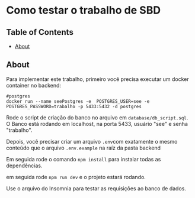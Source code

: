 # Como testar o trabalho de SBD

## Table of Contents

- [About](#about)

## About <a name = "about"></a>

Para implementar este trabalho, primeiro você precisa executar um docker container no backend:

```
#postgres
docker run --name seePostgres -e  POSTGRES_USER=see -e POSTGRES_PASSWORD=trabalho -p 5433:5432 -d postgres
```

Rode o script de criação do banco no arquivo em  `database/db_script.sql`. O Banco está rodando em localhost, na porta 5433, usuário "see" e senha "trabalho". 

Depois, você precisar criar um arquivo `.env`com exatamente o mesmo conteúdo que o arquivo `.env.example` na raíz da pasta backend

Em seguida rode o comando `npm install` para instalar todas as dependências.

em seguida rode `npm run dev` e o projeto estará rodando.

Use o arquivo do Insomnia para testar as requisições ao banco de dados.
